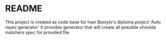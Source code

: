 # README

This project is created as code base for Ivan Bastylo's diploma project 'Auto rspec generator'
It provides generator that will create all possible shoulda matchers spec for provided file

[//]: # (todo dont forget to require rails helper)